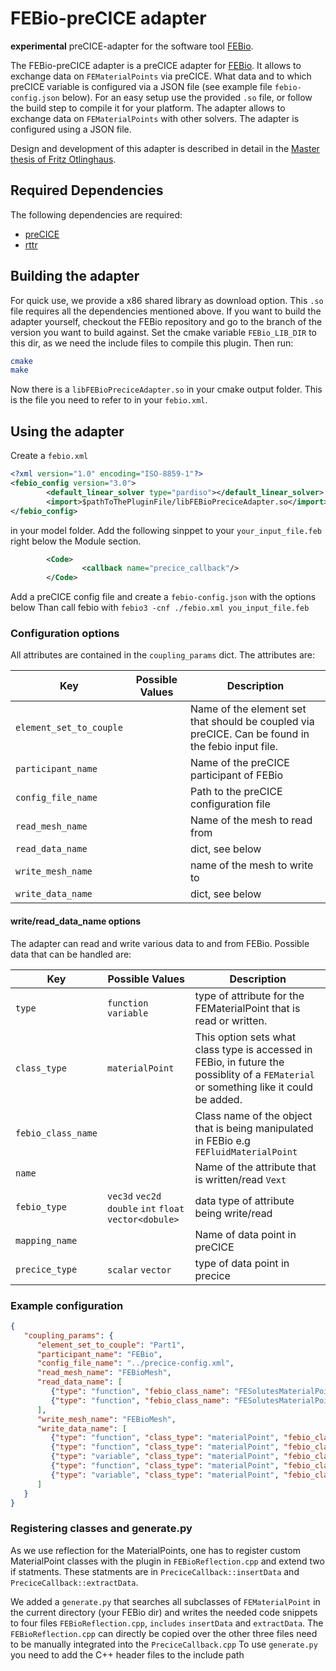 # FEBio-preCICE adapter

**experimental** preCICE-adapter for the software tool [FEBio](https://github.com/febiosoftware/FEBio).

The FEBio-preCICE adapter is a preCICE adapter for [FEBio](https://github.com/febiosoftware/FEBio). It allows to exchange data on `FEMaterialPoints`  via preCICE. What data and to which preCICE variable is configured via a JSON file (see example file `febio-config.json` below). For an easy setup use the provided `.so` file, or follow the build step to compile it for your platform. The adapter allows to exchange data on `FEMaterialPoints` with other solvers. The adapter is configured using a JSON file.

Design and development of this adapter is described in detail in the [Master thesis of Fritz Otlinghaus](http://dx.doi.org/10.18419/opus-12291).

## Required Dependencies

The following dependencies are required:

- [preCICE](https://precice.org/installation-overview.html)
- [rttr](https://www.rttr.org/)

## Building the adapter

For quick use, we provide a x86 shared library as download option. This `.so` file requires all the dependencies mentioned above. If you want to build the adapter yourself, checkout the FEBio repository and go to the branch of the version you want to build against. Set the cmake variable `FEBio_LIB_DIR` to this dir, as we need the include files to compile this plugin.
Then run:

```bash
cmake
make
```

Now there is a `libFEBioPreciceAdapter.so` in your cmake output folder. This is the file you need to refer to in your `febio.xml`.

## Using the adapter

Create a `febio.xml`

```xml
<?xml version="1.0" encoding="ISO-8859-1"?>
<febio_config version="3.0">
        <default_linear_solver type="pardiso"></default_linear_solver>
        <import>$pathToThePluginFile/libFEBioPreciceAdapter.so</import>
</febio_config>
```

in your model folder.
Add the following sinppet to your `your_input_file.feb`  right below the Module section.

```xml
        <Code>
                <callback name="precice_callback"/>
        </Code>
```

Add a preCICE config file and create a `febio-config.json` with the options below
Than call febio with `febio3 -cnf ./febio.xml you_input_file.feb`

### Configuration options

All attributes are contained in the `coupling_params` dict. The attributes are:

| Key | Possible Values | Description |
| --- | --- | --- |
| `element_set_to_couple` |  | Name of the element set that should be coupled via preCICE. Can be found in the febio input file. |
| `participant_name`  |  | Name of the preCICE participant of FEBio |
| `config_file_name`  |  |  Path to the preCICE configuration file  |
| `read_mesh_name` |  | Name of the mesh to read from |
| `read_data_name` |  | dict, see below |
| `write_mesh_name` |  | name of the mesh to write to |
| `write_data_name` |  | dict, see below |

#### write/read_data_name options

The adapter can read and write various data to and from FEBio. Possible data that can be handled are:

| Key | Possible Values | Description |
| --- | --- | --- |
| `type` | `function` `variable` | type of attribute for the FEMaterialPoint that is read or written. |
| `class_type` | `materialPoint` | This option sets what class type is accessed in FEBio, in future the possiblity of a `FEMaterial` or something like it could be added. |
| `febio_class_name` |  | Class name of the object that is being manipulated in FEBio e.g `FEFluidMaterialPoint` |
| `name` |  | Name of the attribute that is written/read `Vext` |
| `febio_type` | `vec3d` `vec2d` `double` `int` `float` `vector<dobule>` | data type of attribute being write/read |
| `mapping_name` |  | Name of data point in preCICE |
| `precice_type` | `scalar` `vector` | type of data point in precice |

### Example configuration

```json
{
   "coupling_params": {
      "element_set_to_couple": "Part1",
      "participant_name": "FEBio",
      "config_file_name": "../precice-config.xml",
      "read_mesh_name": "FEBioMesh",
      "read_data_name": [
         {"type": "function", "febio_class_name": "FESolutesMaterialPointTPM", "name": "set_concentrations", "mapping_name": "apap_ext'", "febio_type": "double", "precice_type": "scalar"},
         {"type": "function", "febio_class_name": "FESolutesMaterialPointTPM", "name": "set_concentrations_tangents", "mapping_name":  "d_vapap_ext__d_apap_ext", "febio_type": "double", "precice_type": "scalar"}
      ],
      "write_mesh_name": "FEBioMesh",
      "write_data_name": [
         {"type": "function", "class_type": "materialPoint", "febio_class_name": "FESolutesMaterialPointTPM", "name": "Vext", "mapping_name": "Vext", "febio_type": "double", "precice_type": "scalar"},
         {"type": "function", "class_type": "materialPoint", "febio_class_name": "FESolutesMaterialPointTPM", "name": "GetViFat", "mapping_name": "Vli_fat", "febio_type": "double", "precice_type": "scalar"},
         {"type": "variable", "class_type": "materialPoint", "febio_class_name": "FEBiphasicMaterialPointTPM", "name": "m_phi0", "mapping_name": "Vli_nofat", "febio_type": "double", "precice_type": "scalar"},
         {"type": "function", "class_type": "materialPoint", "febio_class_name": "FESolutesMaterialPointTPM", "name": "GetCyp2e1", "mapping_name": "cyp2e1", "febio_type": "double", "precice_type": "scalar"},
         {"type": "variable", "class_type": "materialPoint", "febio_class_name": "FESolutesMaterialPointTPM", "name": "m_ca", "mapping_name": "apap_ext", "febio_type": "vector<double>", "precice_type": "scalar"}
      ]
   }
}
```

### Registering classes and generate.py

As we use reflection for the MaterialPoints, one has to register custom MaterialPoint classes with the plugin in `FEBioReflection.cpp` and extend two if statments. These statments are in `PreciceCallback::insertData` and `PreciceCallback::extractData`.

We added a `generate.py` that searches all subclasses of `FEMaterialPoint` in the current directory (your FEBio dir) and writes the needed code snippets to four files `FEBioReflection.cpp`, `includes` `insertData` and `extractData`. The `FEBioReflection.cpp` can directly be copied over the other three files need to be manually integrated into the `PreciceCallback.cpp`
To use `generate.py` you need to add the C++ header files to the include path
